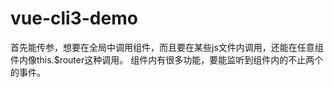 # vue-cli3-demo
首先能传参，想要在全局中调用组件，而且要在某些js文件内调用，还能在任意组件内像this.$router这种调用。
组件内有很多功能，要能监听到组件内的不止两个的事件。
